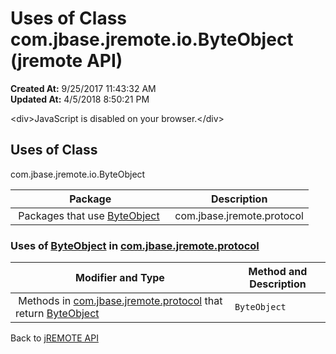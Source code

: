 # Uses of Class com.jbase.jremote.io.ByteObject (jremote API)

**Created At:** 9/25/2017 11:43:32 AM  
**Updated At:** 4/5/2018 8:50:21 PM  

<!--<br>    try {<br>        if (location.href.indexOf('is-external=true') == -1) {<br>            parent.document.title="Uses of Class com.jbase.jremote.io.ByteObject (jremote   API)";<br>        }<br>    }<br>    catch(err) {<br>    }<br>//-->&lt;div&gt;JavaScript is disabled on your browser.&lt;/div&gt;


<!--<br>  allClassesLink = document.getElementById("allclasses\_navbar\_top");<br>  if(window==top) {<br>    allClassesLink.style.display = "block";<br>  }<br>  else {<br>    allClassesLink.style.display = "none";<br>  }<br>  //-->

## Uses of Class
com.jbase.jremote.io.ByteObject

| Package<br> | Description<br> |
| --- | --- |
 Packages that use [ByteObject](/39250-io/com_jbase_jremote_io_byteobject "class in com.jbase.jremote.io")  | com.jbase.jremote.protocol<br> | <br> |






### Uses of [ByteObject](/39250-io/com_jbase_jremote_io_byteobject "class in com.jbase.jremote.io") in [com.jbase.jremote.protocol](/39270-protocol/com_jbase_jremote_protocol_package-summary)


| Modifier and Type<br> | Method and Description<br> |
| --- | --- |
 Methods in [com.jbase.jremote.protocol](/39270-protocol/com_jbase_jremote_protocol_package-summary) that return [ByteObject](/39250-io/com_jbase_jremote_io_byteobject "class in com.jbase.jremote.io")  | `ByteObject`<br> | EchoResponse.`getData()` <br> |



Back to [jREMOTE API](com_jbase_jremote_package-summary)








